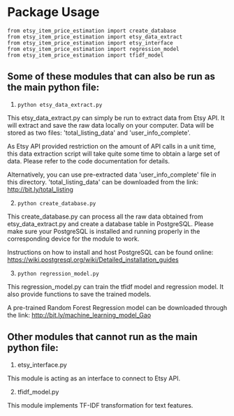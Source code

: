 # Package Usage

```
from etsy_item_price_estimation import create_database
from etsy_item_price_estimation import etsy_data_extract
from etsy_item_price_estimation import etsy_interface
from etsy_item_price_estimation import regression_model
from etsy_item_price_estimation import tfidf_model
```
## Some of these modules that can also be run as the main python file:

1. `python etsy_data_extract.py`

This etsy_data_extract.py can simply be run to extract data from Etsy API. It will extract and save the raw data locally on your computer. Data will be stored as two files: 'total_listing_data' and 'user_info_complete'.

As Etsy API provided restriction on the amount of API calls in a unit time, this data extraction script will take quite some time to obtain a large set of data. Please refer to the code documentation for details.

Alternatively, you can use pre-extracted data 'user_info_complete' file in this directory. 'total_listing_data' can be downloaded from the link: http://bit.ly/total_listing

2. `python create_database.py`

This create_database.py can process all the raw data obtained from etsy_data_extract.py and create a database table in PostgreSQL. Please make sure your PostgreSQL is installed and running properly in the corresponding device for the module to work.

Instructions on how to install and host PostgreSQL can be found online:
https://wiki.postgresql.org/wiki/Detailed_installation_guides

3. `python regression_model.py`

This regression_model.py can train the tfidf model and regression model. It also provide functions to save the trained models.

A pre-trained Random Forest Regression model can be downloaded through the link:
http://bit.ly/machine_learning_model_Gao

## Other modules that cannot run as the main python file:

1. etsy_interface.py

This module is acting as an interface to connect to Etsy API.

2. tfidf_model.py

This module implements TF-IDF transformation for text features.
